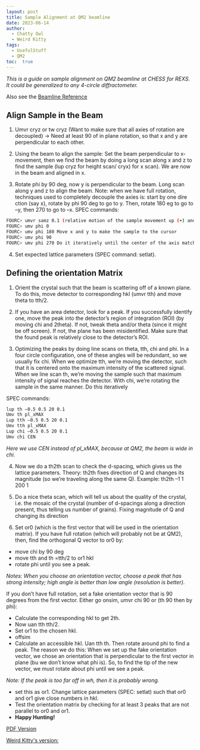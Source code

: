 ```yaml
---
layout: post
title: Sample Alignment at QM2 beamline
date: 2023-06-14
author: 
  - Chatty Owl
  - Weird Kitty  
tags: 
  - UsefulStuff 
  - QM2
toc:  true
---
```


_This is a guide on sample alignment on QM2 beamline at CHESS for REXS. It could be generalized to any 4-circle diffractometer._

Also see the <a href="https://suchismitasarker.github.io/CHESS-ID4B-QM2/">Beamline Reference</a>

## Align Sample in the Beam
1. Umvr cryz or tw cryz (Want to make sure that all axies of rotation are decoupled) -> Need at least 90 of in plane rotation, so that x and y are perpendicular to each other.

2. Using the beam to align the sample: Set the beam perpendicular to x-movement, then we find the beam by doing a long scan along x and z to find the sample (lup cryz for height scan/ cryx) for x scan). We are now in the beam and aligned in x.

3. Rotate phi by 90 deg, now y is perpendicular to the beam. Long scan along y and z to align the beam.
Note: when we have full rotation, techniques used to completely decouple the axies is: start by one dire ction (say x), rotate by phi 90 deg to go to y. Then, rotate 180 eg to go to –y, then 270 to go to –x. SPEC commands:

```sh
FOURC> umvr samz 0.1 (relative motion of the sample movement up (+) and down (-))
FOURC> umv phi 0
FOURC> umv phi 180 Move x and y to make the sample to the cursor
FOURC> umv phi 90
FOURC> umv phi 270 Do it iteratively until the center of the axis match the sample position
```

4.  Set expected lattice parameters (SPEC command: setlat).


## Defining the orientation Matrix
1. Orient the crystal such that the beam is scattering off of a known plane. To do this, move detector to corresponding hkl (umvr tth) and move theta to tth/2.

2. If you have an area detector, look for a peak. If you successfully identify one, move the peak into the detector’s region of integration (ROI) (by moving chi and 2theta). If not, tweak theta and/or theta (since it might be off screen). If not, the plane has been misidentified. Make sure that the found peak is relatively close to the detector’s ROI.

3. Optimizing the peaks by doing line scans on theta, tth, chi and phi. In a four circle configuration, one of these angles will be redundant, so we usually fix chi. When we optimize tth, we’re moving the detector, such that it is centered onto the maximum intensity of the scattered signal. When we line scan th, we’re moving the sample such that maximum intensity of signal reaches the detector. With chi, we’re rotating the sample in the same manner. Do this iteratively
   
SPEC commands:
```sh
lup th –0.5 0.5 20 0.1
Umv th pl_xMAX
Lup tth –0.5 0.5 20 0.1
Umv tth pl_xMAX
Lup chi –0.5 0.5 20 0.1
Umv chi CEN
```

_Here we use CEN instead of pl_xMAX, because at QM2, the beam is wide in chi._

4. Now we do a th2th scan to check the d-spacing, which gives us the lattice parameters. Theory: th2th fixes direction of Q and changes its magnitude (so we’re traveling along the same Q).
Example: th2th –1 1 200 1

5. Do a nice theta scan, which will tell us about the quality of the crystal, i.e. the mosaic of the crystal (number of d-spacings along a direction present, thus telling us number of grains). Fixing magnitude of Q and changing its direction

6. Set or0 (which is the first vector that will be used in the orientation matrix).
If you have full rotation (which will probably not be at QM2), then, find the orthogonal Q vector to or0 by:
- move chi by 90 deg
- move tth and th =tth/2 to or1 hkl
- rotate phi until you see a peak.

_Notes: When you choose an orientation vector, choose a peak that has strong intensity; high angle is better than low angle (resolution is better)._

If you don’t have full rotation, set a fake orientation vector that is 90 degrees from the first vector. Either go onsim, umvr chi 90 or (th 90 then by phi):

- Calculate the corresponding hkl to get 2th.
- Now uan tth tth/2.
- Set or1 to the chosen hkl.
- offsim
- Calculate an accessible hkl. Uan tth th. Then rotate around phi to find a peak. The reason we do this: When we set up the fake orientation vector, we chose an orientation that is perpendicular to the first vector in plane (bu we don’t know what phi is). So, to find the tip of the new vector, we must rotate about phi until we see a peak.

_Note: If the peak is too far off in wh, then it is probably wrong._

- set this as or1. Change lattice parameters (SPEC: setlat) such that or0 and or1 give close numbers in hkl.
- Test the orientation matrix by checking for at least 3 peaks that are not parallel to or0 and or1.
- **Happy Hunting!**

[PDF Version](/PostFile/Aligning_QM2.pdf)

[Weird Kitty's version:](/PostFile/Aligning2_QM2.pdf)
